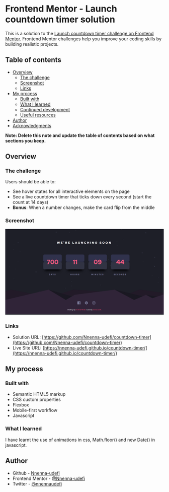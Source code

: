 # Frontend Mentor - Launch countdown timer solution

This is a solution to the [Launch countdown timer challenge on Frontend Mentor](https://www.frontendmentor.io/challenges/launch-countdown-timer-N0XkGfyz-). Frontend Mentor challenges help you improve your coding skills by building realistic projects. 

## Table of contents

- [Overview](#overview)
  - [The challenge](#the-challenge)
  - [Screenshot](#screenshot)
  - [Links](#links)
- [My process](#my-process)
  - [Built with](#built-with)
  - [What I learned](#what-i-learned)
  - [Continued development](#continued-development)
  - [Useful resources](#useful-resources)
- [Author](#author)
- [Acknowledgments](#acknowledgments)

**Note: Delete this note and update the table of contents based on what sections you keep.**

## Overview

### The challenge

Users should be able to:

- See hover states for all interactive elements on the page
- See a live countdown timer that ticks down every second (start the count at 14 days)
- **Bonus**: When a number changes, make the card flip from the middle

### Screenshot

![](./images/screenshot.png)


### Links

- Solution URL: [https://github.com/Nnenna-udefi/countdown-timer](https://github.com/Nnenna-udefi/countdown-timer)
- Live Site URL: [https://nnenna-udefi.github.io/countdown-timer/](https://nnenna-udefi.github.io/countdown-timer/)

## My process

### Built with

- Semantic HTML5 markup
- CSS custom properties
- Flexbox
- Mobile-first workflow
- Javascript

### What I learned

I have learnt the use of animations in css, Math.floor() and new Date() in javascript.


## Author

- Github - [Nnenna-udefi](https://www.github.com/Nnenna-udefi)
- Frontend Mentor - [@Nnenna-udefi](https://www.frontendmentor.io/profile/Nnnenna-udefi)
- Twitter - [@nnennaudefi](https://www.twitter.com/nnennaudefi)

